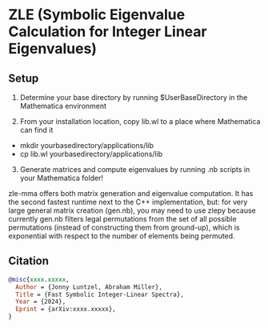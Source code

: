 # ZLE (Symbolic Eigenvalue Calculation for Integer Linear Eigenvalues)


## Setup

1. Determine your base directory by running $UserBaseDirectory in the Mathematica environment
   
2. From your installation location, copy lib.wl to a place where Mathematica can find it
  - mkdir yourbasedirectory/applications/lib
  - cp lib.wl yourbasedirectory/applications/lib
    
3. Generate matrices and compute eigenvalues by running .nb scripts in your Mathematica folder!

zle-mma offers both matrix generation and eigenvalue computation. It has the second fastest runtime next to the C++ implementation, but:
for very large general matrix creation (gen.nb), you may need to use zlepy because currently gen.nb filters legal permutations from the set of all possible permutations (instead of constructing them from ground-up), which is exponential with respect to the number of elements being permuted. 

## Citation

```bibtex
@misc{xxxx.xxxxx,
  Author = {Jonny Luntzel, Abraham Miller},
  Title = {Fast Symbolic Integer-Linear Spectra},
  Year = {2024},
  Eprint = {arXiv:xxxx.xxxxx},
}
